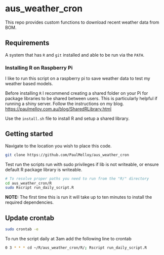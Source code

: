 # aus_weather_cron  

This repo provides custom functions to download recent weather data from BOM. 

## Requirements  

A system that has `R` and `git` installed and able to be run via the `PATH`.  

### Installing R on Raspberry Pi  
I like to run this script on a raspberry pi to save weather data to test my 
weather based models.

Before installing `R` I recommend creating a shared folder on your Pi for package
libraries to be shared between users.
This is particularly helpful if running a shiny server.
Follow the instructions on my blog.  
https://paulmelloy.com.au/blog/SharedRLibrary.html  

Use the `install.sh` file to install R and setup a shared library.  


## Getting started  

Navigate to the location you wish to place this code.  

```bash
git clone https://github.com/PaulMelloy/aus_weather_cron
```

Test run the scripts
run with sudo privileges if lib is not writeable, or ensure default R package library
is writeable.  

```bash
# To resolve proper paths you need to run from the "R/" directory
cd aus_weather_cron/R
sudo Rscript run_daily_script.R
```

**NOTE:** The first time this is run it will take up to ten minutes to install the required
dependencies.  

## Update crontab

```bash
sudo crontab -e
```

To run the script daily at 3am add the following line to crontab  
```bash
0 3 * * * cd ~/R/aus_weather_cron/R/; Rscript run_daily_script.R
```